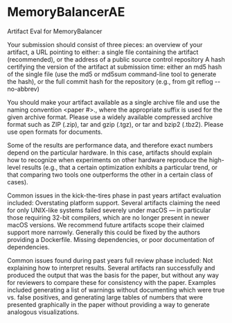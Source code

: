 # MemoryBalancerAE
Artifact Eval for MemoryBalancer

Your submission should consist of three pieces:
    an overview of your artifact,
    a URL pointing to either:
        a single file containing the artifact (recommended), or
        the address of a public source control repository
    A hash certifying the version of the artifact at submission time: either
        an md5 hash of the single file (use the md5 or md5sum command-line tool to generate the hash), or
        the full commit hash for the repository (e.g., from git reflog --no-abbrev)

You should make your artifact available as a single archive file and use the naming convention <paper #>.<suffix>, where the appropriate suffix is used for the given archive format. Please use a widely available compressed archive format such as ZIP (.zip), tar and gzip (.tgz), or tar and bzip2 (.tbz2). Please use open formats for documents.

Some of the results are performance data, and therefore exact numbers depend on the particular hardware. In this case, artifacts should explain how to recognize when experiments on other hardware reproduce the high-level results (e.g., that a certain optimization exhibits a particular trend, or that comparing two tools one outperforms the other in a certain class of cases).

Common issues in the kick-the-tires phase in past years artifact evaluation included:
    Overstating platform support. Several artifacts claiming the need for only UNIX-like systems failed severely under macOS — in particular those requiring 32-bit compilers, which are no longer present in newer macOS versions. We recommend future artifacts scope their claimed support more narrowly. Generally this could be fixed by the authors providing a Dockerfile.
    Missing dependencies, or poor documentation of dependencies.

Common issues found during past years full review phase included:
    Not explaining how to interpret results. Several artifacts ran successfully and produced the output that was the basis for the paper, but without any way for reviewers to compare these for consistency with the paper. Examples included generating a list of warnings without documenting which were true vs. false positives, and generating large tables of numbers that were presented graphically in the paper without providing a way to generate analogous visualizations.
